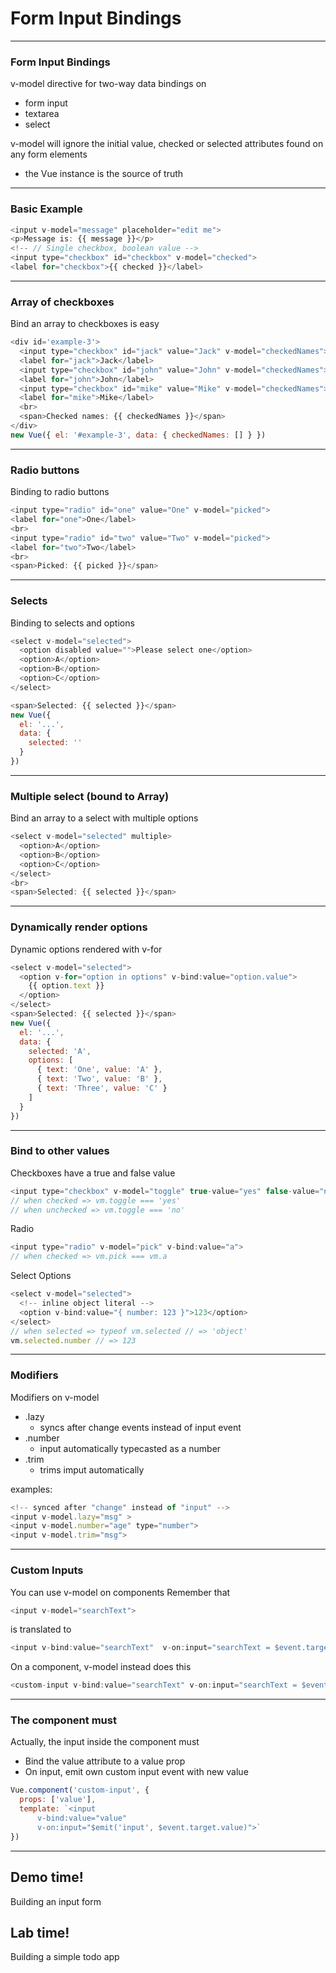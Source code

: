 # Form Input Bindings

---
### Form Input Bindings
v-model directive for two-way data bindings on
- form input
- textarea
- select

v-model will ignore the initial value, checked or selected attributes found on any form elements
- the Vue instance is the source of truth

---
### Basic Example
```js
<input v-model="message" placeholder="edit me">
<p>Message is: {{ message }}</p>
<!-- // Single checkbox, boolean value -->
<input type="checkbox" id="checkbox" v-model="checked">
<label for="checkbox">{{ checked }}</label>
```

---
### Array of checkboxes
Bind an array to checkboxes is easy
```js
<div id='example-3'>
  <input type="checkbox" id="jack" value="Jack" v-model="checkedNames">
  <label for="jack">Jack</label>
  <input type="checkbox" id="john" value="John" v-model="checkedNames">
  <label for="john">John</label>
  <input type="checkbox" id="mike" value="Mike" v-model="checkedNames">
  <label for="mike">Mike</label>
  <br>
  <span>Checked names: {{ checkedNames }}</span>
</div>
new Vue({ el: '#example-3', data: { checkedNames: [] } }) 
```

---
### Radio buttons
Binding to radio buttons
```js
<input type="radio" id="one" value="One" v-model="picked">
<label for="one">One</label>
<br>
<input type="radio" id="two" value="Two" v-model="picked">
<label for="two">Two</label>
<br>
<span>Picked: {{ picked }}</span>
```

---
### Selects
Binding to selects and options
```js
<select v-model="selected">
  <option disabled value="">Please select one</option>
  <option>A</option>
  <option>B</option>
  <option>C</option>
</select>

<span>Selected: {{ selected }}</span>
new Vue({
  el: '...',
  data: {
    selected: ''
  }
})
```

---
### Multiple select (bound to Array)
Bind an array to a select with multiple options
```js
<select v-model="selected" multiple>
  <option>A</option>
  <option>B</option>
  <option>C</option>
</select>
<br>
<span>Selected: {{ selected }}</span>
```

---
### Dynamically render options
Dynamic options rendered with v-for
```js
<select v-model="selected">
  <option v-for="option in options" v-bind:value="option.value">
    {{ option.text }}
  </option>
</select>
<span>Selected: {{ selected }}</span>
new Vue({
  el: '...',
  data: {
    selected: 'A',
    options: [
      { text: 'One', value: 'A' },
      { text: 'Two', value: 'B' },
      { text: 'Three', value: 'C' }
    ]
  }
})
```

---
### Bind to other values
Checkboxes have a true and false value
```js
<input type="checkbox" v-model="toggle" true-value="yes" false-value="no">
// when checked => vm.toggle === 'yes'
// when unchecked => vm.toggle === 'no'
```
Radio
```js
<input type="radio" v-model="pick" v-bind:value="a">
// when checked => vm.pick === vm.a
```
Select Options
```js
<select v-model="selected">
  <!-- inline object literal -->
  <option v-bind:value="{ number: 123 }">123</option>
</select>
// when selected => typeof vm.selected // => 'object'
vm.selected.number // => 123 
```

---
### Modifiers
Modifiers on v-model
- .lazy
  - syncs after change events instead of input event
- .number
  - input automatically typecasted as a number
- .trim
  - trims imput automatically

examples:
```js
<!-- synced after "change" instead of "input" -->
<input v-model.lazy="msg" >
<input v-model.number="age" type="number">
<input v-model.trim="msg">
```
---
### Custom Inputs
You can use v-model on components
Remember that
```js
<input v-model="searchText">
```
is translated to
```js
<input v-bind:value="searchText"  v-on:input="searchText = $event.target.value">
```
On a component, v-model instead does this
```js
<custom-input v-bind:value="searchText" v-on:input="searchText = $event"></custom-input>
```
---
### The component must
Actually, the input inside the component must
- Bind the value attribute to a value prop
- On input, emit own custom input event with new value

```js
Vue.component('custom-input', {
  props: ['value'],
  template: `<input
      v-bind:value="value"
      v-on:input="$emit('input', $event.target.value)">`
})
```
---
<!-- .slide: data-background="url('images/demo.jpg')" data-background-size="cover" --> 
<!-- .slide: class="lab" -->
## Demo time!
Building an input form


<!-- .slide: data-background="url('images/lab2.jpg')" data-background-size="cover"  --> 
<!-- .slide: class="lab" -->
## Lab time!
Building a simple todo app





